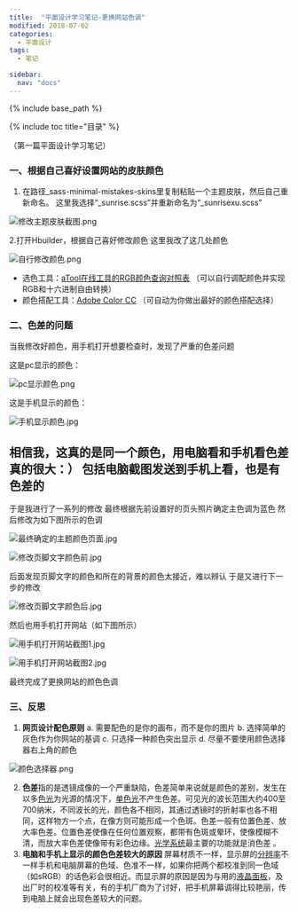 ```yaml
---
title:  "平面设计学习笔记-更换网站色调"
modified: 2018-07-02
categories: 
  - 平面设计
tags:
  - 笔记

sidebar:
  nav: "docs"
---
```

  
{% include base_path %}

{% include toc title="目录" %}

（第一篇平面设计学习笔记）

### 一、根据自己喜好设置网站的皮肤颜色
1. 在路径_sass-minimal-mistakes-skins里复制粘贴一个主题皮肤，然后自己重新命名。
这里我选择“_sunrise.scss”并重新命名为“_sunrisexu.scss”

![修改主题皮肤截图.png](https://upload-images.jianshu.io/upload_images/9400767-73a10afee524529f.png?imageMogr2/auto-orient/strip%7CimageView2/2/w/1240)

2.打开Hbuilder，根据自己喜好修改颜色
这里我改了这几处颜色

![自行修改颜色.png](https://upload-images.jianshu.io/upload_images/9400767-96c3ccf201b87330.png?imageMogr2/auto-orient/strip%7CimageView2/2/w/1240)

- 选色工具：[aTool在线工具的RGB颜色查询对照表](http://www.atool.org/colorpicker.php)
（可以自行调配颜色并实现RGB和十六进制自由转换）
- 颜色搭配工具：[Adobe Color CC](https://color.adobe.com/zh/create/color-wheel/base=2&rule=Analogous&selected=0&name=%E6%88%91%E7%9A%84%20Color%20%E4%B8%BB%E9%A1%8C&mode=rgb&rgbvalues=0.31890033788754785,0.7591057995239491,0.8235294117647058,0.32274452901997047,0.04550000000000004,0.91,1,0,0,0.91,0.5925608259668217,0.04550000000000004,0.7189087194526451,1,0.050000000000000044&swatchOrder=0,1,2,3,4 )
（可自动为你做出最好的颜色搭配选择）

### 二、色差的问题
当我修改好颜色，用手机打开想要检查时，发现了严重的色差问题

这是pc显示的颜色：

![pc显示颜色.png](https://upload-images.jianshu.io/upload_images/9400767-176577309a854fd6.png?imageMogr2/auto-orient/strip%7CimageView2/2/w/1240)

这是手机显示的颜色：

![手机显示颜色.jpg](https://upload-images.jianshu.io/upload_images/9400767-53f4d35554641fb5.jpg?imageMogr2/auto-orient/strip%7CimageView2/2/w/1240)

相信我，这真的是同一个颜色，用电脑看和手机看色差真的很大：）
包括电脑截图发送到手机上看，也是有色差的
---
于是我进行了一系列的修改
最终根据先前设置好的页头照片确定主色调为蓝色
然后修改为如下图所示的色调

![最终确定的主题颜色页面.jpg](https://upload-images.jianshu.io/upload_images/9400767-1e42620fa49ddea0.jpg?imageMogr2/auto-orient/strip%7CimageView2/2/w/1240)

![修改页脚文字颜色前.jpg](https://upload-images.jianshu.io/upload_images/9400767-4d937ce3dc2b6b26.jpg?imageMogr2/auto-orient/strip%7CimageView2/2/w/1240)

后面发现页脚文字的颜色和所在的背景的颜色太接近，难以辨认
于是又进行下一步的修改

![修改页脚文字颜色后.jpg](https://upload-images.jianshu.io/upload_images/9400767-0cb73ec056e5381f.jpg?imageMogr2/auto-orient/strip%7CimageView2/2/w/1240)

然后也用手机打开网站（如下图所示）

![用手机打开网站截图1.jpg](https://upload-images.jianshu.io/upload_images/9400767-8cf8b861b56290eb.jpg?imageMogr2/auto-orient/strip%7CimageView2/2/w/1240)

![用手机打开网站截图2.jpg](https://upload-images.jianshu.io/upload_images/9400767-25e52ab94df444dc.jpg?imageMogr2/auto-orient/strip%7CimageView2/2/w/1240)

最终完成了更换网站的颜色色调

### 三、反思
1. **网页设计配色原则**
a. 需要配色的是你的画布，而不是你的图片
b. 选择简单的灰色作为你网站的基调
c. 只选择一种颜色突出显示
d. 尽量不要使用颜色选择器右上角的颜色

![颜色选择器.png](https://upload-images.jianshu.io/upload_images/9400767-b9933c44c6ee32ff.png?imageMogr2/auto-orient/strip%7CimageView2/2/w/1240)

2. **色差**指的是透镜成像的一个严重缺陷，色差简单来说就是颜色的差别，发生在以多[色光](https://baike.baidu.com/item/%E8%89%B2%E5%85%89)为光源的情况下，[单色光](https://baike.baidu.com/item/%E5%8D%95%E8%89%B2%E5%85%89/1168886)不产生色差。可见光的波长范围大约400至700纳米，不同波长的光，颜色各不相同，其通过透镜时的折射率也各不相同，这样物方一个点，在像方则可能形成一个色斑。色差一般有位置色差、放大率色差。位置色差使像在任何位置观察，都带有色斑或晕环，使像模糊不清，而放大率色差使像带有彩色边缘。[光学系统](https://baike.baidu.com/item/%E5%85%89%E5%AD%A6%E7%B3%BB%E7%BB%9F/5462197)最主要的功能就是消色差 。
3. **电脑和手机上显示的颜色色差较大的原因**
屏幕材质不一样，显示屏的[分辨率](https://baike.baidu.com/item/%E5%88%86%E8%BE%A8%E7%8E%87/213523?fr=aladdin)不一样手机和电脑屏幕的色域、色准不一样，如果你把两个都校准到同一色域（如sRGB）的话色彩会很相近。而显示屏的原因是因为与用的[液晶面板](https://www.baidu.com/s?wd=%E6%B6%B2%E6%99%B6%E9%9D%A2%E6%9D%BF&tn=SE_PcZhidaonwhc_ngpagmjz&rsv_dl=gh_pc_zhidao)，及出厂时的校准等有关，有的手机厂商为了讨好，把手机屏幕调得比较艳丽，传到电脑上就会出现色差较大的问题。



